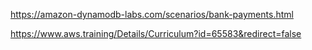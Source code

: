 https://amazon-dynamodb-labs.com/scenarios/bank-payments.html

https://www.aws.training/Details/Curriculum?id=65583&redirect=false
